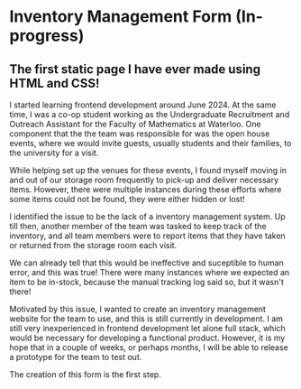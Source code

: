 # Inventory Management Form (In-progress)
## The first static page I have ever made using HTML and CSS! 

I started learning frontend development around June 2024. At the same time, I was a co-op student working as the Undergraduate Recruitment and Outreach Assistant for the Faculty of Mathematics at Waterloo. One component that the the team was responsible for was the open house events, where we would invite guests, usually students and their families, to the university for a visit. 

While helping set up the venues for these events, I found myself moving in and out of our storage room frequently to
pick-up and deliver necessary items. However, there were multiple instances during these efforts where some items could not be found, they were either hidden or lost!

I identified the issue to be the lack of a inventory management system. Up till then, another member of the team was tasked to keep track of the inventory, and 
all team members were to report items that they have taken or returned from the storage room each visit. 

We can already tell that this would be ineffective and suceptible to human error, and this was true! There were many instances where we expected an item to be 
in-stock, because the manual tracking log said so, but it wasn't there! 

Motivated by this issue, I wanted to create an inventory management website for the team to use, and this is still currently in development. 
I am still very inexperienced in frontend development let alone full stack, which would be necessary for developing a functional product. However, 
it is my hope that in a couple of weeks, or perhaps months, I will be able to release a prototype for the team to test out. 

The creation of this form is the first step. 
